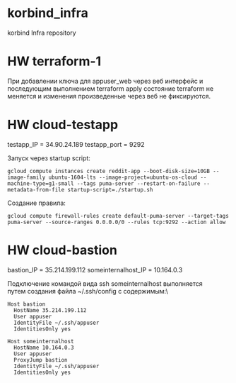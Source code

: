 # korbind_infra
korbind Infra repository

# HW terraform-1
При добавлении ключа для appuser_web через веб интерфейс и последующим выполнением terraform apply состояние terraform не
меняется и изменения произведенные через веб не фиксируются.

# HW cloud-testapp
testapp_IP = 34.90.24.189
testapp_port = 9292

Запуск через startup script: 
```
gcloud compute instances create reddit-app --boot-disk-size=10GB --image-family ubuntu-1604-lts --image-project=ubuntu-os-cloud --machine-type=g1-small --tags puma-server --restart-on-failure --metadata-from-file startup-script=./startup.sh
```
Создание правила:
```
gcloud compute firewall-rules create default-puma-server --target-tags puma-server --source-ranges 0.0.0.0/0 --rules tcp:9292 --action allow
```

# HW cloud-bastion 
bastion_IP = 35.214.199.112 
someinternalhost_IP = 10.164.0.3 

Подключение командой вида ssh someinternalhost выполняется\
путем создания файла ~/.ssh/config с содержимым:\
```
Host bastion
  HostName 35.214.199.112
  User appuser
  IdentityFile ~/.ssh/appuser
  IdentitiesOnly yes

Host someinternalhost
  HostName 10.164.0.3
  User appuser
  ProxyJump bastion
  IdentityFile ~/.ssh/appuser
  IdentitiesOnly yes
```


